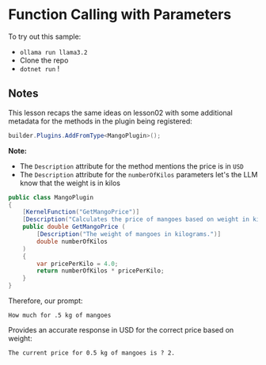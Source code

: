 # Function Calling with Parameters

To try out this sample:

-  `ollama run llama3.2`
- Clone the repo
- `dotnet run` !


## Notes

This lesson recaps the same ideas on lesson02 with some additional metadata for the methods in the plugin being registered:

```csharp
builder.Plugins.AddFromType<MangoPlugin>();
```

**Note:**
- The `Description` attribute for the method mentions the price is in `USD`
- The `Description` attribute for the `numberOfKilos` parameters let's the LLM know that the weight is in kilos


```csharp
public class MangoPlugin
{
    [KernelFunction("GetMangoPrice")]
    [Description("Calculates the price of mangoes based on weight in kilograms. Returns price in USD.")]
    public double GetMangoPrice (
        [Description("The weight of mangoes in kilograms.")]
        double numberOfKilos
    ) 
    {
        var pricePerKilo = 4.0;
        return numberOfKilos * pricePerKilo;
    }
}
```

Therefore, our prompt:

```
How much for .5 kg of mangoes
```

Provides an accurate response in USD for the correct price based on weight:

```
The current price for 0.5 kg of mangoes is ? 2.
```
